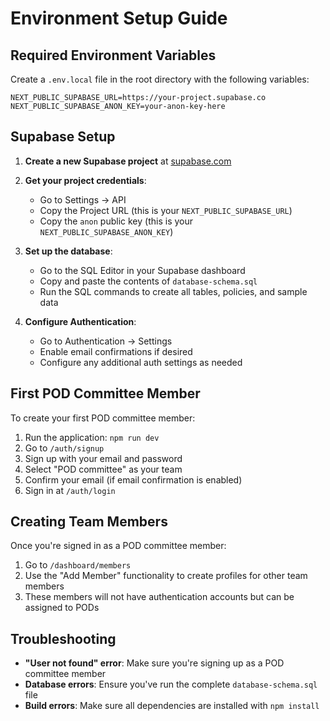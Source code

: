 # Environment Setup Guide

## Required Environment Variables

Create a `.env.local` file in the root directory with the following variables:

```env
NEXT_PUBLIC_SUPABASE_URL=https://your-project.supabase.co
NEXT_PUBLIC_SUPABASE_ANON_KEY=your-anon-key-here
```

## Supabase Setup

1. **Create a new Supabase project** at [supabase.com](https://supabase.com)

2. **Get your project credentials**:
   - Go to Settings → API
   - Copy the Project URL (this is your `NEXT_PUBLIC_SUPABASE_URL`)
   - Copy the `anon` public key (this is your `NEXT_PUBLIC_SUPABASE_ANON_KEY`)

3. **Set up the database**:
   - Go to the SQL Editor in your Supabase dashboard
   - Copy and paste the contents of `database-schema.sql`
   - Run the SQL commands to create all tables, policies, and sample data

4. **Configure Authentication**:
   - Go to Authentication → Settings
   - Enable email confirmations if desired
   - Configure any additional auth settings as needed

## First POD Committee Member

To create your first POD committee member:

1. Run the application: `npm run dev`
2. Go to `/auth/signup`
3. Sign up with your email and password
4. Select "POD committee" as your team
5. Confirm your email (if email confirmation is enabled)
6. Sign in at `/auth/login`

## Creating Team Members

Once you're signed in as a POD committee member:

1. Go to `/dashboard/members`
2. Use the "Add Member" functionality to create profiles for other team members
3. These members will not have authentication accounts but can be assigned to PODs

## Troubleshooting

- **"User not found" error**: Make sure you're signing up as a POD committee member
- **Database errors**: Ensure you've run the complete `database-schema.sql` file
- **Build errors**: Make sure all dependencies are installed with `npm install`